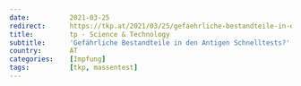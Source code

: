 ```yaml
---
date:          2021-03-25
redirect:      https://tkp.at/2021/03/25/gefaehrliche-bestandteile-in-den-antigen-schnelltests/
title:         tp - Science & Technology
subtitle:      'Gefährliche Bestandteile in den Antigen Schnelltests?'
country:       AT
categories:    [Impfung]
tags:          [tkp, massentest]
---
```

